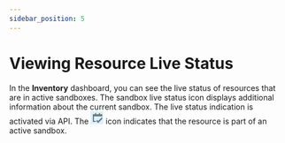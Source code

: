 ```yaml
---
sidebar_position: 5
---
```


# Viewing Resource Live Status

In the **Inventory** dashboard, you can see the live status of resources that are in active sandboxes. The sandbox live status icon displays additional information about the current sandbox. The live status indication is activated via API. The ![](/Images/CloudShell-Portal/Lab-Management/Reservations/In_a_ReservationIcon.png) icon indicates that the resource is part of an active sandbox.
